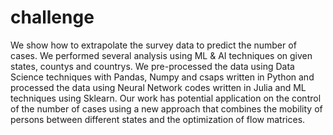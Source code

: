 # challenge
We show how to extrapolate the survey data to predict the number of cases. We performed several analysis using ML & AI techniques on given states, countys and countrys. We pre-processed the data using Data Science techniques with Pandas, Numpy and csaps written in Python and processed the data using Neural Network codes written in Julia and ML techniques using Sklearn. Our work has potential application on the control of the number of cases using a new approach that combines the mobility of persons between different states and the optimization of flow matrices. 
